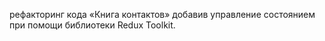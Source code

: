 рефакторинг кода «Книга контактов» добавив управление состоянием при помощи
библиотеки Redux Toolkit.
